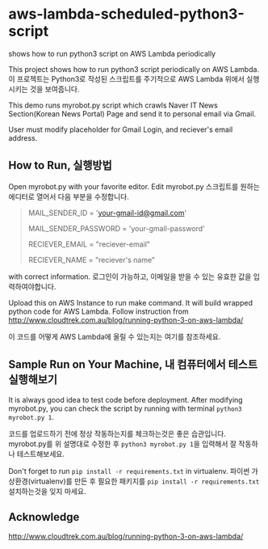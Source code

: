 # aws-lambda-scheduled-python3-script
shows how to run python3 script on AWS Lambda periodically

This project shows how to run python3 script periodically on AWS Lambda.
이 프로젝트는 Python3로 작성된 스크립트를 주기적으로 AWS Lambda 위에서 실행시키는 것을 보여줍니다.

This demo runs myrobot.py script which crawls Naver IT News Section(Korean News Portal) Page and send it to personal email via Gmail.

User must modify placeholder for Gmail Login, and reciever's email address. 

## How to Run, 실행방법

Open myrobot.py with your favorite editor. Edit 
myrobot.py 스크립트를 원하는 에디터로 열어서 다음 부분을 수정합니다.


> MAIL_SENDER_ID = 'your-gmail-id@gmail.com'
>
> MAIL_SENDER_PASSWORD = 'your-gmail-password'
> 
> RECIEVER_EMAIL = "reciever-email"
>
> RECIEVER_NAME = "reciever's name" 

with correct information.
로그인이 가능하고, 이메일을 받을 수 있는 유효한 값을 입력하여야합니다.

Upload this on AWS Instance to run make command. It will build wrapped python code for AWS Lambda.
Follow instruction from http://www.cloudtrek.com.au/blog/running-python-3-on-aws-lambda/

이 코드를 어떻게 AWS Lambda에 올릴 수 있는지는 여기를 참조하세요. 

## Sample Run on Your Machine, 내 컴퓨터에서 테스트 실행해보기

It is always good idea to test code before deployment. After modifying myrobot.py, you can check 
the script by running with terminal `python3 myrobot.py 1`.

코드를 업로드하기 전에 정상 작동하는지를 체크하는것은 좋은 습관입니다. myrobot.py를 위 설명대로 수정한 후 
`python3 myrobot.py 1`을 입력해서 잘 작동하나 테스트해보세요. 

Don't forget to run `pip install -r requirements.txt` in virtualenv.
파이썬 가상환경(virtualenv)를 만든 후 필요한 패키지를 `pip install -r requirements.txt` 설치하는것을 잊지 마세요.


## Acknowledge

http://www.cloudtrek.com.au/blog/running-python-3-on-aws-lambda/
